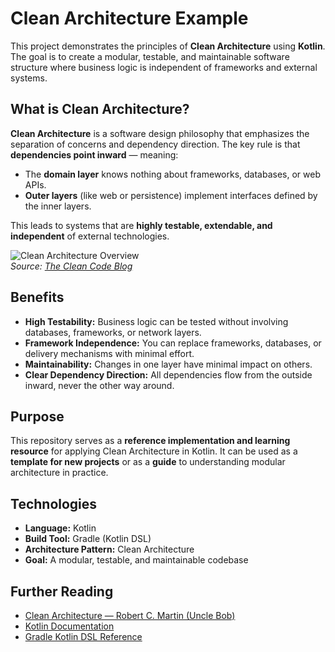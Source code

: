 # Clean Architecture Example

This project demonstrates the principles of **Clean Architecture** using **Kotlin**.
The goal is to create a modular, testable, and maintainable software structure where business logic is independent of frameworks and external systems.

## What is Clean Architecture?

**Clean Architecture** is a software design philosophy that emphasizes the separation of concerns and dependency direction.
The key rule is that **dependencies point inward** — meaning:

* The **domain layer** knows nothing about frameworks, databases, or web APIs.
* **Outer layers** (like web or persistence) implement interfaces defined by the inner layers.

This leads to systems that are **highly testable, extendable, and independent** of external technologies.

![Clean Architecture Overview](https://blog.cleancoder.com/uncle-bob/images/2012-08-13-the-clean-architecture/CleanArchitecture.jpg)  
*Source: [The Clean Code Blog](https://blog.cleancoder.com/uncle-bob/2012/08/13/the-clean-architecture.html)*


## Benefits

* **High Testability:** Business logic can be tested without involving databases, frameworks, or network layers.
* **Framework Independence:** You can replace frameworks, databases, or delivery mechanisms with minimal effort.
* **Maintainability:** Changes in one layer have minimal impact on others.
* **Clear Dependency Direction:** All dependencies flow from the outside inward, never the other way around.

## Purpose

This repository serves as a **reference implementation and learning resource** for applying Clean Architecture in Kotlin.
It can be used as a **template for new projects** or as a **guide** to understanding modular architecture in practice.

## Technologies

* **Language:** Kotlin
* **Build Tool:** Gradle (Kotlin DSL)
* **Architecture Pattern:** Clean Architecture
* **Goal:** A modular, testable, and maintainable codebase

## Further Reading

* [Clean Architecture — Robert C. Martin (Uncle Bob)](https://blog.cleancoder.com/uncle-bob/2012/08/13/the-clean-architecture.html)
* [Kotlin Documentation](https://kotlinlang.org/docs/home.html)
* [Gradle Kotlin DSL Reference](https://docs.gradle.org/current/userguide/kotlin_dsl.html)